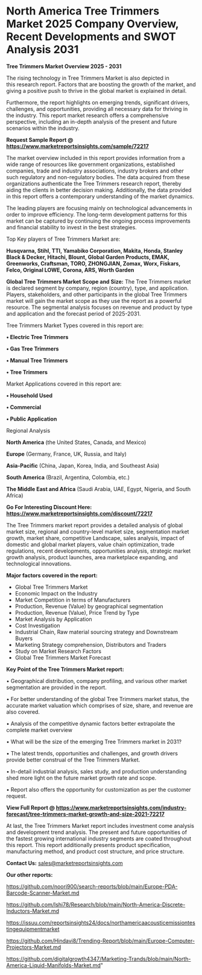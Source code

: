 # North America Tree Trimmers Market 2025 Company Overview, Recent Developments and SWOT Analysis 2031

<Strong> Tree Trimmers Market Overview 2025 - 2031</strong>

The rising technology in Tree Trimmers Market is also depicted in this research report. Factors that are boosting the growth of the market, and giving a positive push to thrive in the global market is explained in detail.

Furthermore, the report highlights on emerging trends, significant drivers, challenges, and opportunities, providing all necessary data for thriving in the industry. This report market research offers a comprehensive perspective, including an in-depth analysis of the present and future scenarios within the industry.

<strong>Request Sample Report @ <a href=https://www.marketreportsinsights.com/sample/72217>https://www.marketreportsinsights.com/sample/72217</a></strong>

The market overview included in this report provides information from a wide range of resources like government organizations, established companies, trade and industry associations, industry brokers and other such regulatory and non-regulatory bodies. The data acquired from these organizations authenticate the Tree Trimmers research report, thereby aiding the clients in better decision making. Additionally, the data provided in this report offers a contemporary understanding of the market dynamics.

The leading players are focusing mainly on technological advancements in order to improve efficiency. The long-term development patterns for this market can be captured by continuing the ongoing process improvements and financial stability to invest in the best strategies.

Top Key players of Tree Trimmers Market are:

<strong>Husqvarna, Stihl, TTI, Yamabiko Corporation, Makita, Honda, Stanley Black & Decker, Hitachi, Blount, Global Garden Products, EMAK, Greenworks, Craftsman, TORO, ZHONGJIAN, Zomax, Worx, Fiskars, Felco, Original LOWE, Corona, ARS, Worth Garden</strong>

<strong><b>Global Tree Trimmers Market Scope and Size:</b></strong>
The Tree Trimmers market is declared segment by company, region (country), type, and application. Players, stakeholders, and other participants in the global Tree Trimmers market will gain the market scope as they use the report as a powerful resource. The segmental analysis focuses on revenue and product by type and application and the forecast period of 2025-2031.

Tree Trimmers Market Types covered in this report are:

<strong>• Electric Tree Trimmers

• Gas Tree Trimmers

• Manual Tree Trimmers

• Tree Trimmers</strong>

Market Applications covered in this report are:

<strong>• Household Used

• Commercial

• Public Application</strong> 

Regional Analysis

<strong>North America</strong> (the United States, Canada, and Mexico)

<strong>Europe</strong> (Germany, France, UK, Russia, and Italy)

<strong>Asia-Pacific</strong> (China, Japan, Korea, India, and Southeast Asia)

<strong>South America</strong> (Brazil, Argentina, Colombia, etc.)

<strong>The Middle East and Africa</strong> (Saudi Arabia, UAE, Egypt, Nigeria, and South Africa)

<strong>Go For Interesting Discount Here: <a href=https://www.marketreportsinsights.com/discount/72217>https://www.marketreportsinsights.com/discount/72217</a></strong>

The Tree Trimmers market report provides a detailed analysis of global market size, regional and country-level market size, segmentation market growth, market share, competitive Landscape, sales analysis, impact of domestic and global market players, value chain optimization, trade regulations, recent developments, opportunities analysis, strategic market growth analysis, product launches, area marketplace expanding, and technological innovations.

<strong><b>Major factors covered in the report:</b></strong>
<ul>
  <li>Global Tree Trimmers Market </li>
  <li>Economic Impact on the Industry</li>
  <li>Market Competition in terms of Manufacturers</li>
  <li>Production, Revenue (Value) by geographical segmentation</li>
  <li>Production, Revenue (Value), Price Trend by Type</li>
  <li>Market Analysis by Application</li>
  <li>Cost Investigation</li>
  <li>Industrial Chain, Raw material sourcing strategy and Downstream Buyers</li>
  <li>Marketing Strategy comprehension, Distributors and Traders</li>
  <li>Study on Market Research Factors</li>
  <li>Global Tree Trimmers Market Forecast</li>
</ul>

<strong><b>Key Point of the Tree Trimmers Market report:</b></strong>

• Geographical distribution, company profiling, and various other market segmentation are provided in the report.

• For better understanding of the global Tree Trimmers market status, the accurate market valuation which comprises of size, share, and revenue are also covered.

• Analysis of the competitive dynamic factors better extrapolate the complete market overview

• What will be the size of the emerging Tree Trimmers market in 2031?

• The latest trends, opportunities and challenges, and growth drivers provide better construal of the Tree Trimmers Market.

• In-detail industrial analysis, sales study, and production understanding shed more light on the future market growth rate and scope.

• Report also offers the opportunity for customization as per the customer request.

<strong><b>View Full Report @ <a href=https://www.marketreportsinsights.com/industry-forecast/tree-trimmers-market-growth-and-size-2021-72217>https://www.marketreportsinsights.com/industry-forecast/tree-trimmers-market-growth-and-size-2021-72217</a></b></strong>


At last, the Tree Trimmers Market report includes investment come analysis and development trend analysis. The present and future opportunities of the fastest growing international industry segments are coated throughout this report. This report additionally presents product specification, manufacturing method, and product cost structure, and price structure.

<strong>Contact Us:</strong>
sales@marketreportsinsights.com

<strong>Our other reports:</strong>

<a href=https://github.com/noori900/search-reports/blob/main/Europe-PDA-Barcode-Scanner-Market.md>https://github.com/noori900/search-reports/blob/main/Europe-PDA-Barcode-Scanner-Market.md</a>

<a href=https://github.com/Ishi78/Research/blob/main/North-America-Discrete-Inductors-Market.md>https://github.com/Ishi78/Research/blob/main/North-America-Discrete-Inductors-Market.md</a>

<a href=https://issuu.com/reportsinsights24/docs/northamericaacousticemissiontestingequipmentmarket>https://issuu.com/reportsinsights24/docs/northamericaacousticemissiontestingequipmentmarket</a>

<a href=https://github.com/Hindavi8/Trending-Report/blob/main/Europe-Computer-Projectors-Market.md>https://github.com/Hindavi8/Trending-Report/blob/main/Europe-Computer-Projectors-Market.md</a>

<a href=https://github.com/digitalgrowth4347/Marketing-Trands/blob/main/North-America-Liquid-Manifolds-Market.md>https://github.com/digitalgrowth4347/Marketing-Trands/blob/main/North-America-Liquid-Manifolds-Market.md</a>"
